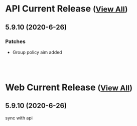 
# API Current Release <small>([View All](/API.md))</small>
## 5.9.10 (2020-6-26)
### Patches 

- Group policy aim added

<br><br>
# Web Current Release <small>([View All](/Web.md))</small>
## 5.9.10 (2020-6-26)
sync with api

  